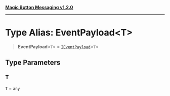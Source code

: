 [**Magic Button Messaging v1.2.0**](../README.md)

***

# Type Alias: EventPayload\<T\>

> **EventPayload**\<`T`\> = [`IEventPayload`](../interfaces/IEventPayload.md)\<`T`\>

## Type Parameters

### T

`T` = `any`
